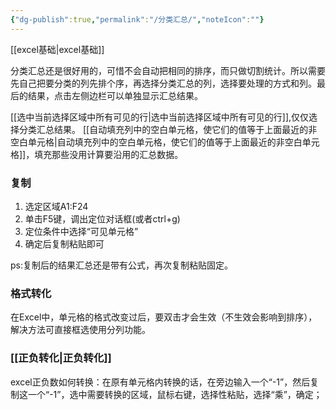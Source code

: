 ```yaml
---
{"dg-publish":true,"permalink":"/分类汇总/","noteIcon":""}
---
```



[[excel基础\|excel基础]]

分类汇总还是很好用的，可惜不会自动把相同的排序，而只做切割统计。所以需要先自己把要分类的列先排个序，再选择分类汇总的列，选择要处理的方式和列。最后的结果，点击左侧边栏可以单独显示汇总结果。

[[选中当前选择区域中所有可见的行\|选中当前选择区域中所有可见的行]],仅仅选择分类汇总结果。
[[自动填充列中的空白单元格，使它们的值等于上面最近的非空白单元格\|自动填充列中的空白单元格，使它们的值等于上面最近的非空白单元格]]，填充那些没用计算要沿用的汇总数据。

### 复制
1. 选定区域A1:F24
2. 单击F5键，调出定位对话框(或者ctrl+g)
3. 定位条件中选择“可见单元格”
4. 确定后复制粘贴即可

ps:复制后的结果汇总还是带有公式，再次复制粘贴固定。
### 格式转化
在Excel中，单元格的格式改变过后，要双击才会生效（不生效会影响到排序），解决方法可直接框选使用分列功能。

### [[正负转化\|正负转化]]
excel正负数如何转换：在原有单元格内转换的话，在旁边输入一个“-1”，然后复制这一个“-1”，选中需要转换的区域，鼠标右键，选择性粘贴，选择“乘”，确定；